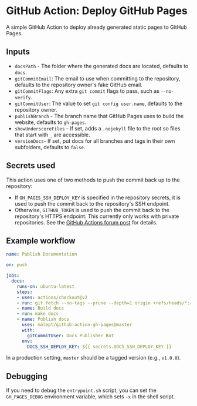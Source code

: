 # GitHub Action: Deploy GitHub Pages

A simple GitHub Action to deploy already generated static pages to GitHub Pages.

## Inputs

* `docsPath` - The folder where the generated docs are located, defaults to `docs`.
* `gitCommitEmail`: The email to use when committing to the repository, defaults to the repository
  owner's fake GitHub email.
* `gitCommitFlags`: Any extra `git commit` flags to pass, such as `--no-verify`.
* `gitCommitUser`: The value to set `git config user.name`, defaults to the repository owner.
* `publishBranch` - The branch name that GitHub Pages uses to build the website, defaults
  to `gh-pages`.
* `showUnderscoreFiles` - If set, adds a `.nojekyll` file to the root so files that start with
  `_` are accessible.
* `versionDocs`- If set, put docs for all branches and tags in their own subfolders, defaults
  to `false`.

## Secrets used

This action uses one of two methods to push the commit back up to the repository:

* If `GH_PAGES_SSH_DEPLOY_KEY` is specified in the repository secrets, it is used to push the
  commit back to the repository's SSH endpoint.
* Otherwise, `GITHUB_TOKEN` is used to push the commit back to the repository's HTTPS endpoint. This
  currently only works with private repositories. See the [GitHub Actions forum post](https://github.community/t5/GitHub-Actions/Github-action-not-triggering-gh-pages-upon-push/td-p/26869) for details.

## Example workflow

```yaml
name: Publish Documentation

on: push

jobs:
  docs:
    runs-on: ubuntu-latest
    steps:
    - uses: actions/checkout@v2
    - run: git fetch --no-tags --prune --depth=1 origin +refs/heads/*:refs/remotes/origin/*
    - name: Build docs
    - run: make docs
    - name: Publish docs
      uses: malept/github-action-gh-pages@master
      with:
        gitCommitUser: Docs Publisher Bot
      env:
        DOCS_SSH_DEPLOY_KEY: ${{ secrets.DOCS_SSH_DEPLOY_KEY }}
```

In a production setting, `master` should be a tagged version (e.g., `v1.0.0`).

## Debugging

If you need to debug the `entrypoint.sh` script, you can set the `GH_PAGES_DEBUG` environment
variable, which sets `-x` in the shell script.
